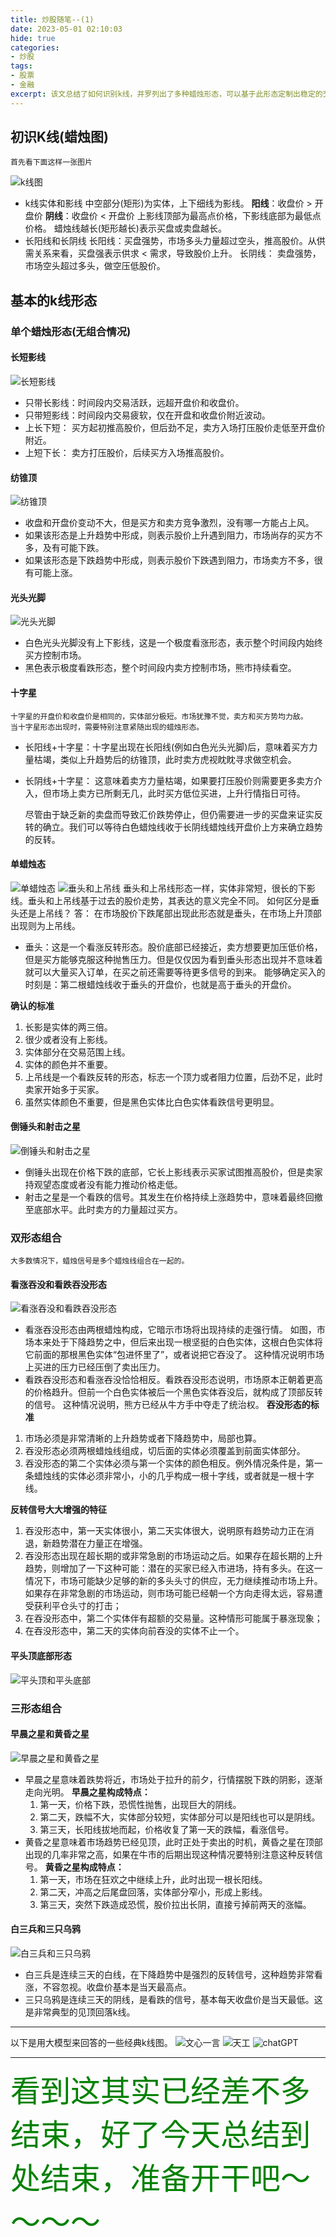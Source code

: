 ```yaml
---
title: 炒股随笔--(1)
date: 2023-05-01 02:10:03
hide: true
categories:
- 炒股
tags:
- 股票
- 金融
excerpt: 该文总结了如何识别k线，并罗列出了多种蜡烛形态，可以基于此形态定制出稳定的交易策略。蜡烛线的形态仅仅暗示了可能出现的反转或者形态的持续，并不意味着事情会百分之百发生，必须要考虑市场的临时状况。总而言之，股价的本质是买卖双方之间的博弈，是持股者和持币者的博弈，而这些博弈的强度最终会反应在k线图之中。
---
```

## 初识K线(蜡烛图)
    首先看下面这样一张图片
![k线图](/img/article/k.png)

- k线实体和影线
    中空部分(矩形)为实体，上下细线为影线。
    **阳线**：收盘价 > 开盘价
    **阴线**：收盘价 < 开盘价
    上影线顶部为最高点价格，下影线底部为最低点价格。
    蜡烛线越长(矩形越长)表示买盘或卖盘越长。
- 长阳线和长阴线
    长阳线：买盘强势，市场多头力量超过空头，推高股价。从供需关系来看，买盘强表示供求 < 需求，导致股价上升。
    长阴线： 卖盘强势，市场空头超过多头，做空压低股价。
## 基本的k线形态
### 单个蜡烛形态(无组合情况)
#### 长短影线
![长短影线](/img/article/long-shadow-k.png)

- 只带长影线：时间段内交易活跃，远超开盘价和收盘价。
- 只带短影线：时间段内交易疲软，仅在开盘和收盘价附近波动。
- 上长下短： 买方起初推高股价，但后劲不足，卖方入场打压股价走低至开盘价附近。
- 上短下长： 卖方打压股价，后续买方入场推高股价。

#### 纺锥顶
![纺锥顶](/img/article/k-spanning-tops.png)
- 收盘和开盘价变动不大，但是买方和卖方竞争激烈，没有哪一方能占上风。
- 如果该形态是上升趋势中形成，则表示股价上升遇到阻力，市场尚存的买方不多，及有可能下跌。
- 如果该形态是下跌趋势中形成，则表示股价下跌遇到阻力，市场卖方不多，很有可能上涨。

#### 光头光脚
![光头光脚](/img/article/k-marubozu.png)
- 白色光头光脚没有上下影线，这是一个极度看涨形态，表示整个时间段内始终买方控制市场。
- 黑色表示极度看跌形态，整个时间段内卖方控制市场，熊市持续看空。

#### 十字星
    十字星的开盘价和收盘价是相同的，实体部分极短。市场犹豫不觉，卖方和买方势均力敌。
    当十字星形态出现时，需要特别注意紧随出现的蜡烛形态。
- 长阳线+十字星：十字星出现在长阳线(例如白色光头光脚)后，意味着买方力量枯竭，类似上升趋势后的纺锥顶，此时卖方虎视眈眈寻求做空机会。
- 长阴线+十字星： 这意味着卖方力量枯竭，如果要打压股价则需要更多卖方介入，但市场上卖方已所剩无几，此时买方低位买进，上升行情指日可待。
  
    尽管由于缺乏新的卖盘而导致汇价跌势停止，但仍需要进一步的买盘来证实反转的确立。我们可以等待白色蜡烛线收于长阴线蜡烛线开盘价上方来确立趋势的反转。

#### 单蜡烛态
![单蜡烛态](/img/article/k-hammer.png)
![垂头和上吊线](/img/article/k-hammer-and-hanging.png)
    垂头和上吊线形态一样，实体非常短，很长的下影线。垂头和上吊线基于过去的股价走势，其表达的意义完全不同。
    如何区分是垂头还是上吊线？
    答： 在市场股价下跌尾部出现此形态就是垂头，在市场上升顶部出现则为上吊线。
- 垂头：这是一个看涨反转形态。股价底部已经接近，卖方想要更加压低价格，但是买方能够克服这种抛售压力。但是仅仅因为看到垂头形态出现并不意味着就可以大量买入订单，在买之前还需要等待更多信号的到来。
    能够确定买入的时刻是：第二根蜡烛线收于垂头的开盘价，也就是高于垂头的开盘价。

**确认的标准**
1. 长影是实体的两三倍。
2. 很少或者没有上影线。
3. 实体部分在交易范围上线。
4. 实体的颜色并不重要。
5. 上吊线是一个看跌反转的形态，标志一个顶力或者阻力位置，后劲不足，此时卖家开始多于买家。
6. 虽然实体颜色不重要，但是黑色实体比白色实体看跌信号更明显。

#### 倒锤头和射击之星
![倒锤头和射击之星](/img/article/k-shotting-and-revert-hammer.png)
- 倒锤头出现在价格下跌的底部，它长上影线表示买家试图推高股价，但是卖家持观望态度或者没有能力推动价格走低。
- 射击之星是一个看跌的信号。其发生在价格持续上涨趋势中，意味着最终回撤至底部水平。此时卖方的力量超过买方。

### 双形态组合
    大多数情况下，蜡烛信号是多个蜡烛线组合在一起的。
#### 看涨吞没和看跌吞没形态
![看涨吞没和看跌吞没形态](/img/article/k-bullish-and-bearish.png)
- 看涨吞没形态由两根蜡烛构成，它暗示市场将出现持续的走强行情。
    如图，市场本来处于下降趋势之中，但后来出现一根坚挺的白色实体，这根白色实体将它前面的那根黑色实体“包进怀里了”，或者说把它吞没了。
    这种情况说明市场上买进的压力已经压倒了卖出压力。
- 看跌吞没形态和看涨吞没恰恰相反。看跌吞没形态说明，市场原本正朝着更高的价格趋升。但前一个白色实体被后一个黑色实体吞没后，就构成了顶部反转的信号。
    这种情况说明，熊方已经从牛方手中夺走了统治权。
**吞没形态的标准**
1. 市场必须是非常清晰的上升趋势或者下降趋势中，局部也算。
2. 吞没形态必须两根蜡烛线组成，切后面的实体必须覆盖到前面实体部分。
3. 吞没形态的第二个实体必须与第一个实体的颜色相反。例外情况条件是，第一条蜡烛线的实体必须非常小，小的几乎构成一根十字线，或者就是一根十字线。

**反转信号大大增强的特征**
1. 吞没形态中，第一天实体很小，第二天实体很大，说明原有趋势动力正在消退，新趋势潜在力量正在增强。
2. 吞没形态出现在超长期的或非常急剧的市场运动之后。如果存在超长期的上升趋势，则增加了一下这种可能：潜在的买家已经入市进场，持有多头。在这一情况下，市场可能缺少足够的新的多头头寸的供应，无力继续推动市场上升。如果存在非常急剧的市场运动，则市场可能已经朝一个方向走得太远，容易遭受获利平仓头寸的打击；
3. 在吞没形态中，第二个实体伴有超额的交易量。这种情形可能属于暴涨现象；
4. 在吞没形态中，第二天的实体向前吞没的实体不止一个。

#### 平头顶底部形态
![平头顶和平头底部](/img/article/k-tweezer.png)

### 三形态组合

#### 早晨之星和黄昏之星
![早晨之星和黄昏之星](/img/article/k-morning-and-evening-star.png)

- 早晨之星意味着跌势将近，市场处于拉升的前夕，行情摆脱下跌的阴影，逐渐走向光明。
    **早晨之星构成特点：**
    1. 第一天，价格下跌，恐慌性抛售，出现巨大的阴线。
    2. 第二天，跌幅不大，实体部分较短，实体部分可以是阳线也可以是阴线。
    3. 第三天，长阳线拔地而起，价格收复了第一天的跌幅，看涨信号。
- 黄昏之星意味着市场趋势已经见顶，此时正处于卖出的时机，黄昏之星在顶部出现的几率非常之高，如果在牛市的后期出现这种情况要特别注意这种反转信号。
    **黄昏之星构成特点：**
    1. 第一天，市场在狂欢之中继续上升，此时出现一根长阳线。
    2. 第二天，冲高之后尾盘回落，实体部分窄小，形成上影线。
    3. 第三天，突然下跌造成恐慌，股价拉出长阴，直接亏掉前两天的涨幅。

#### 白三兵和三只乌鸦
![白三兵和三只乌鸦](/img/article/k-soldiers-and-crows.png)
- 白三兵是连续三天的白线，在下降趋势中是强烈的反转信号，这种趋势非常看涨，不容忽视。收盘价基本是当天最高点。
- 三只乌鸦是连续三天的阴线，是看跌的信号，基本每天收盘价是当天最低。这是非常典型的见顶回落k线。
-------
以下是用大模型来回答的一些经典k线图。
![文心一言](/img/article/k-yiyan.png)
![天工](/img/article/k-tiangong.png)
![chatGPT](/img/article/k-chatgpt.png)

-------
<font face="逐浪立楷" color=green size=10>看到这其实已经差不多结束，好了今天总结到处结束，准备开干吧～～～～</font>


